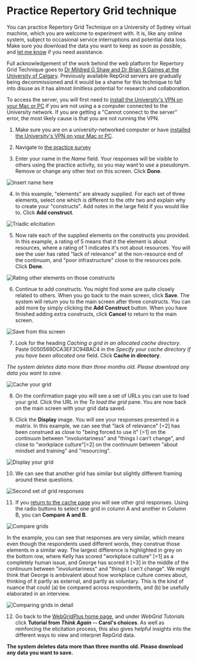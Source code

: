 
# Practice Repertory Grid technique

You can practice Repertory Grid Technique on a University of Sydney virtual machine, which you are welcome to experiment with. It is, like any online system, subject to occasional service interruptions and potential data loss. Make sure you download the data you want to keep as soon as possible, and [let me know](mailto:eablack@uni.sydney.edu.au "Email EB") if you need assistance.

Full acknowledgement of the work behind the web platform for Repertory Grid Technique goes to [Dr Mildred G Shaw and Dr Brian R Gaines at the University of Calgary](http://pages.cpsc.ucalgary.ca/~gaines/repplus/ "RepPlus website"). Previously available RepGrid servers are gradually being decommissioned and it would be a shame for this technique to fall into disuse as it has almost limitless potential for research and collaboration.

To access the server, you will first need to [install the University's VPN on your Mac or PC](https://sydneyuni.service-now.com/sm?id=kb_article_view&sys_kb_id=e10e1396db01b3485beaf9b7f4961981 "instructions for installing VPN") if you are not using a a computer connected to the University network. If you are getting a "Cannot connect to the server" error, the most likely cause is that you are not running the VPN.

1. Make sure you are on a university-networked computer or have [installed the University's VPN on your Mac or PC](https://sydneyuni.service-now.com/sm?id=kb_article_view&sys_kb_id=e10e1396db01b3485beaf9b7f4961981 "instructions for installing VPN").

2. Navigate to [the practice survey](http://10.83.67.230/WebGrid/Constructs/Cache/0050569DCA3EF3C94BAC4/0050569DCA3EF3C94CD7E.rgrid??+C "WebGrid")
3. Enter your name in the _Name_ field. Your responses will be visible to others using the practice activity, so you may want to use a pseudonym. Remove or change any other text on this screen. Click **Done**.

![Insert name here](https://github.sydney.edu.au/crli/repgrid/blob/master/images/Screen%20Shot%202019-10-20%20at%209.57.38%20am.png "Insert name here")

4. In this example, "elements" are already supplied. For each set of three elements, select one which is different to the othr two and explain why to create your "constructs". Add notes in the large field if you would like to. Click **Add construct**.

![Triadic elicitiation](https://github.sydney.edu.au/crli/repgrid/blob/master/images/Screen%20Shot%202019-10-20%20at%2010.00.02%20am.png "Traidic elicitation screen")

5. Now rate each of the supplied elements on the constructs you provided. In this example, a rating of 5 means that it the element is about resources, where a rating of 1 indicates it's not about resources. You will see the user has rated "lack of relevance" at the non-resource end of the continuum, and "poor infrastructure" close to the resources pole. Click **Done**.

![Rating other elements on those constructs](https://github.sydney.edu.au/crli/repgrid/blob/master/images/Screen%20Shot%202019-10-20%20at%2010.03.24%20am.png "Rating all elements on those constructs")

6. Continue to add constructs. You might find some are quite closely related to others. When you go back to the main screen, click **Save**. The system will return you to the main screen after three constructs. You can add more by simply clicking the **Add Construct** button. When you have finished adding extra constructs, click **Cancel** to return to the main screen.

![Save from this screen](https://github.sydney.edu.au/crli/repgrid/blob/master/images/Screen%20Shot%202019-10-20%20at%2010.10.14%20am.png "Save")

7. Look for the heading _Caching a grid in an allocated cache directory_. Paste 0050569DCA3EF3C94BAC4 in the _Specify your cache directory if you have been allocated one_ field. Click **Cache in directory**.

_The system deletes data more than three months old. Please download any data you want to save._

![Cache your grid](https://github.sydney.edu.au/crli/repgrid/blob/master/images/Screen%20Shot%202019-10-20%20at%2010.12.16%20am.png "Caching your grid")

8. On the confirmation page you will see a set of URLs you can use to load your grid. Click the URL in the _To load the grid_ pane. You are now back on the main screen with your grid data saved.

9. Click the **Display** image. You will see your responses presented in a matrix. In this example, we can see that "lack of relevance" [=2] has been construed as close to "being forced to use it" [=1] on the continuum between "involuntariness" and "things I can't change", and close to "workplace culture"[=2] on the continuum between "about mindset and training" and "resourcing".

![Display your grid](https://github.sydney.edu.au/crli/repgrid/blob/master/images/Screen%20Shot%202019-10-20%20at%2011.02.11%20am.png "Display your grid")

10. We can see that another grid has similar but slightly different framing around these questions.

![Second set of grid responses](https://github.sydney.edu.au/crli/repgrid/blob/master/images/Screen%20Shot%202019-10-20%20at%2010.22.48%20am.png "Second set of grid responses")

11. If you [return to the cache page](http://10.83.67.230/WebGrid/Cache/0050569DCA3EF3C94BAC4 "Cache") you will see other grid responses. Using the radio buttons to select one grid in column A and another in Column B, you can **Compare A and B**.

![Compare grids](https://github.sydney.edu.au/crli/repgrid/blob/master/images/Screen%20Shot%202019-10-20%20at%2010.24.32%20am.png "Compare grids")

In the example, you can see that responses are very similar, which means even though the respondents used different words, they construe those elements in a similar way. The largest difference is highlighted in grey on the bottom row, where Kelly has scored "workplace culture" [=1] as a completely human issue, and George has scored it [=3] in the middle of the continuum between "involuntariness" and "things I can't change". We might think that George is ambivalent about how workplace culture comes about, thinking of it partly as external, and partly as voluntary. This is the kind of nuance that could (a) be compared across respondents, and (b) be usefully elaborated in an interview.

![Comparing grids in detail](https://github.sydney.edu.au/crli/repgrid/blob/master/images/Screen%20Shot%202019-10-20%20at%2010.25.20%20am.png "Comparison in detail")

12. Go back to the [WebGridPlus home page]("repgrid.makegroupworknotsuck.com" "Tutorial"), and under _WebGrid Tutorials_ click **Tutorial from _Think Again_ -- Carol's choices**. As well as reinforcing the elicitation process, this also gives helpful insights into the different ways to view and interpret RepGrid data.    

**The system deletes data more than three months old. Please download any data you want to save.**
